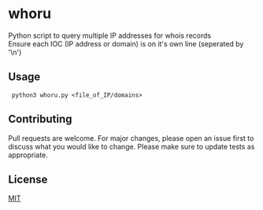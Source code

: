 # whoru
Python script to query multiple IP addresses for whois records<br />
Ensure each IOC (IP address or domain) is on it's own line (seperated by '\n')

## Usage

``` python3 whoru.py <file_of_IP/domains>```

## Contributing
Pull requests are welcome. For major changes, please open an issue first to discuss what you would like to change.
Please make sure to update tests as appropriate.

## License
[MIT](https://choosealicense.com/licenses/mit/)
